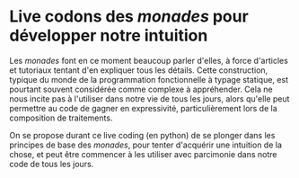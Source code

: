 # Live codons des _monades_ pour développer notre intuition

Les _monades_ font en ce moment beaucoup parler d'elles, à force d'articles et tutoriaux tentant d'en expliquer tous les détails. Cette construction, typique du monde de la programmation fonctionnelle à typage statique, est pourtant souvent considérée comme complexe à appréhender. Cela ne nous incite pas à l'utiliser dans notre vie de tous les jours, alors qu'elle peut permettre au code de gagner en expressivité, particulièrement lors de la composition de traitements.

On se propose durant ce live coding (en python) de se plonger dans les principes de base des _monades_, pour tenter d'acquérir une intuition de la chose, et peut être commencer à les utiliser avec parcimonie dans notre code de tous les jours.